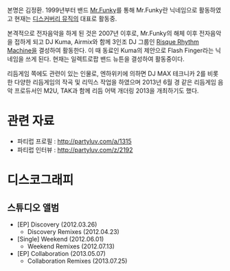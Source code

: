 본명은 김정환. 1999년부터 밴드
[Mr.Funky](http://www.maniadb.com/artist.asp?p=114391)를 통해 Mr.Funky란
닉네임으로 활동하였고 현재는 [디스커버리 뮤직의](/디스커버리_뮤직 "wikilink") 대표로 활동중.

본격적으로 전자음악을 하게 된 것은 2007년 이후로, Mr.Funky의 해체 이후 전자음악을 접하게 되고 DJ Kuma,
Airmix와 함께 3인조 DJ 그룹인 [Risque Rhythm
Machine을](/Risque_Rhythm_Machine "wikilink") 결성하여 활동한다. 이 때 동료인 Kuma의
제안으로 Flash Finger라는 닉네임을 쓰게 된다. 현재는 일렉트로팝 밴드 뉴튼을 결성하여 활동중이다.

리듬게임 쪽에도 관련이 있는 인물로, 엔하위키에 의하면 DJ MAX 테크니카 2를 비롯한 다양한 리듬게임의 작곡 및 리믹스 작업을
하였으며 2013년 6월 경 같은 리듬게임 음악 프로듀서인 M2U, TAK과 함께 리듬 어택 개더링 2013을 개최하기도 했다.

# 관련 자료

  - 파티럽 프로필 : <http://partyluv.com/a/1315>
  - 파티럽 인터뷰 : <http://partyluv.com/z/2192>

# 디스코그래피

## 스튜디오 앨범

  - \[EP\] Discovery (2012.03.26)
      - Discovery Remixes (2012.04.23)
  - \[Single\] Weekend (2012.06.01)
      - Weekend Remixes (2012.07.13)
  - \[EP\] Collaboration (2013.05.07)
      - Collaboration Remixes (2013.07.25)